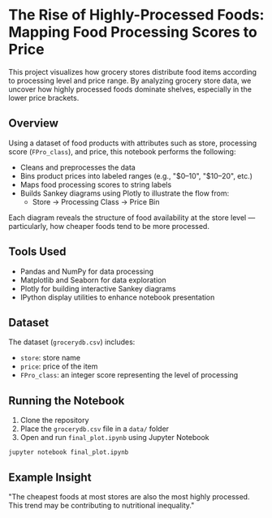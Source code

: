 # The Rise of Highly-Processed Foods: Mapping Food Processing Scores to Price

This project visualizes how grocery stores distribute food items according to processing level and price range. By analyzing grocery store data, we uncover how highly processed foods dominate shelves, especially in the lower price brackets.

## Overview

Using a dataset of food products with attributes such as store, processing score (`FPro_class`), and price, this notebook performs the following:

- Cleans and preprocesses the data
- Bins product prices into labeled ranges (e.g., "$0–10", "$10–20", etc.)
- Maps food processing scores to string labels
- Builds Sankey diagrams using Plotly to illustrate the flow from:
  - Store → Processing Class → Price Bin

Each diagram reveals the structure of food availability at the store level — particularly, how cheaper foods tend to be more processed.

## Tools Used

- Pandas and NumPy for data processing
- Matplotlib and Seaborn for data exploration
- Plotly for building interactive Sankey diagrams
- IPython display utilities to enhance notebook presentation

## Dataset

The dataset (`grocerydb.csv`) includes:
- `store`: store name
- `price`: price of the item
- `FPro_class`: an integer score representing the level of processing

## Running the Notebook

1. Clone the repository
2. Place the `grocerydb.csv` file in a `data/` folder
3. Open and run `final_plot.ipynb` using Jupyter Notebook

```
jupyter notebook final_plot.ipynb
```

## Example Insight

"The cheapest foods at most stores are also the most highly processed. This trend may be contributing to nutritional inequality."
